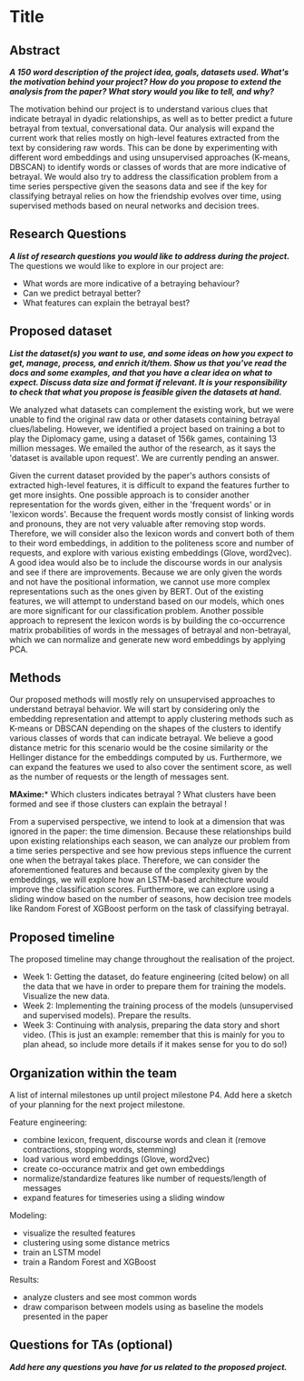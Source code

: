 # Title

## Abstract
***A 150 word description of the project idea, goals, datasets used. What's the motivation behind your project? How do you propose to extend the analysis from the paper? What story would you like to tell, and why?***

The motivation behind our project is to understand various clues that indicate betrayal in dyadic relationships, as well as to better predict a future betrayal from textual, conversational data. Our analysis will expand the current work that relies mostly on high-level features extracted from the text by considering raw words. This can be done by experimenting with different word embeddings and using unsupervised approaches (K-means, DBSCAN) to identify words or classes of words that are more indicative of betrayal. We would also try to address the classification problem from a time series perspective given the seasons data and see if the key for classifying betrayal relies on how the friendship evolves over time, using supervised methods based on neural networks and decision trees.

## Research Questions

***A list of research questions you would like to address during the project.***
The questions we would like to explore in our project are:
- What words are more indicative of a betraying behaviour?
- Can we predict betrayal better?
- What features can explain the betrayal best?

## Proposed dataset
***List the dataset(s) you want to use, and some ideas on how you expect to get, manage, process, and enrich it/them. Show us that you've read the docs and some examples, and that you have a clear idea on what to expect. Discuss data size and format if relevant. It is your responsibility to check that what you propose is feasible given the datasets at hand.***

We analyzed what datasets can complement the existing work, but we were unable to find the original raw data or other datasets containing betrayal clues/labeling. However, we identified a project based on training a bot to play the Diplomacy game, using a dataset of 156k games, containing 13 million messages. We emailed the author of the research, as it says the 'dataset is available upon request'. We are currently pending an answer.

Given the current dataset provided by the paper's authors consists of extracted high-level features, it is difficult to expand the features further to get more insights. One possible approach is to consider another representation for the words given, either in the 'frequent words' or in 'lexicon words'. Because the frequent words mostly consist of linking words and pronouns, they are not very valuable after removing stop words. Therefore, we will consider also the lexicon words and convert both of them to their word embeddings, in addition to the politeness score and number of requests, and explore with various existing embeddings (Glove, word2vec). A good idea would also be to include the discourse words in our analysis and see if there are improvements. Because we are only given the words and not have the positional information, we cannot use more complex representations such as the ones given by BERT. Out of the existing features, we will attempt to understand based on our models, which ones are more significant for our classification problem. Another possible approach to represent the lexicon words is by building the co-occurrence matrix probabilities of words in the messages of betrayal and non-betrayal, which we can normalize and generate new word embeddings by applying PCA. 

## Methods
Our proposed methods will mostly rely on unsupervised approaches to understand betrayal behavior. We will start by considering only the embedding representation and attempt to apply clustering methods such as K-means or DBSCAN depending on the shapes of the clusters to identify various classes of words that can indicate betrayal. We believe a good distance metric for this scenario would be the cosine similarity or the Hellinger distance for the embeddings computed by us. Furthermore, we can expand the features we used to also cover the sentiment score, as well as the number of requests or the length of messages sent.

**MAxime:*** Which clusters indicates betrayal ? What clusters have been formed and see if those clusters can explain the betrayal !


From a supervised perspective, we intend to look at a dimension that was ignored in the paper: the time dimension. Because these relationships build upon existing relationships each season, we can analyze our problem from a time series perspective and see how previous steps influence the current one when the betrayal takes place. Therefore, we can consider the aforementioned features and because of the complexity given by the embeddings, we will explore how an LSTM-based architecture would improve the classification scores. Furthermore, we can explore using a sliding window based on the number of seasons, how decision tree models like Random Forest of XGBoost perform on the task of classifying betrayal.

## Proposed timeline
The proposed timeline may change throughout the realisation of the project.

* Week 1: Getting the dataset, do feature engineering (cited below) on all the data that we have in order to prepare them for training the models. Visualize the new data.
* Week 2: Implementing the training process of the models (unsupervised and supervised models). Prepare the results.
* Week 3: Continuing with analysis, preparing the data story and short video.
(This is just an example: remember that this is mainly for you to plan ahead, so include more details if it makes sense for you to do so!)

## Organization within the team
A list of internal milestones up until project milestone P4. Add here a sketch of your planning for the next project milestone.

Feature engineering:
- combine lexicon, frequent, discourse words and clean it (remove contractions, stopping words, stemming)
- load various word embeddings (Glove, word2vec)
- create co-occurance matrix and get own embeddings
- normalize/standardize features like number of requests/length of messages
- expand features for timeseries using a sliding window

Modeling:
- visualize the resulted features
- clustering using some distance metrics
- train an LSTM model
- train a Random Forest and XGBoost

Results:
- analyze clusters and see most common words
- draw comparison between models using as baseline the models presented in the paper
## Questions for TAs (optional)

***Add here any questions you have for us related to the proposed project.***
